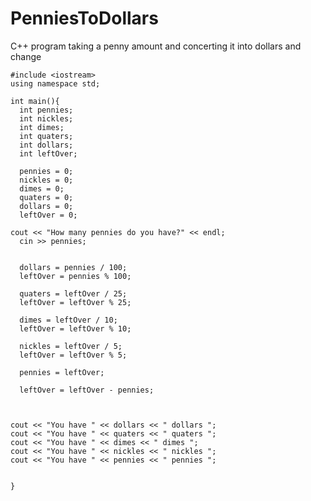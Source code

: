# PenniesToDollars
C++ program taking a penny amount and concerting it into dollars and change

    #include <iostream>
    using namespace std;

    int main(){
      int pennies;
      int nickles;
      int dimes;
      int quaters;
      int dollars;
      int leftOver;

      pennies = 0;
      nickles = 0;
      dimes = 0;
      quaters = 0;
      dollars = 0;
      leftOver = 0;

    cout << "How many pennies do you have?" << endl;
      cin >> pennies;
    

      dollars = pennies / 100;
      leftOver = pennies % 100;

      quaters = leftOver / 25;
      leftOver = leftOver % 25;

      dimes = leftOver / 10;
      leftOver = leftOver % 10;

      nickles = leftOver / 5;
      leftOver = leftOver % 5;

      pennies = leftOver;
    
      leftOver = leftOver - pennies;

    

    cout << "You have " << dollars << " dollars ";
    cout << "You have " << quaters << " quaters ";
    cout << "You have " << dimes << " dimes ";
    cout << "You have " << nickles << " nickles ";
    cout << "You have " << pennies << " pennies ";
    
    
    }
